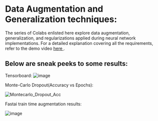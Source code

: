 # Data Augmentation and Generalization techniques:

The series of Colabs enlisted here explore data augmentation, generalization, and regularizations applied during neural network implementations. For a detailed explanation covering all the requirements, refer to the demo video <a href = 'https://youtu.be/H_4lmgHsB_s'> here </a>.
## Below are sneak peeks to some results:

Tensorboard: 
![image](https://github.com/Samarth-Sharma-G/Deep-Learning-CMPE-258/assets/107587243/d9bcb8f6-86d1-4441-bd89-71f48f3021f5)

Monte-Carlo Dropout(Accuracy vs Epochs): 

![Montecarlo_Dropout_Acc](https://github.com/Samarth-Sharma-G/Deep-Learning-CMPE-258/assets/107587243/487330d6-a06c-4b3a-be1e-5a061cebde02)

Fastai train time augmentation results: 

![image](https://github.com/Samarth-Sharma-G/Deep-Learning-CMPE-258/assets/107587243/49d5602f-e087-42f1-8fd8-263012e9f731)
 
